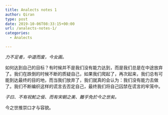 ```yaml
---
title: Analects notes 1
author: Qiran
type: post
date: 2019-10-06T08:33:15+00:00
url: /analects-notes-1/
categories:
  - Analects

---
```

_力不足者，中道而废，今女画。_

如何达到自己的目标？有时候并不是我们没有能力达到，而是我们总是在中途放弃了。我们在跌倒的时候不断的质疑自己，如果我们爬起了，再次起来，我们总有可能到达最终的目的地，而当我们放弃了，我们就真的会认为：我们没有能力去做了。我们不断编织这样的谎言去否定自己，最终我们将自己囚禁在谎言的牢笼中。

_子曰、不有祝鮀之佞、而有宋朝之美、難乎免於今之世矣。_ 

今之世推崇口才与容貌。